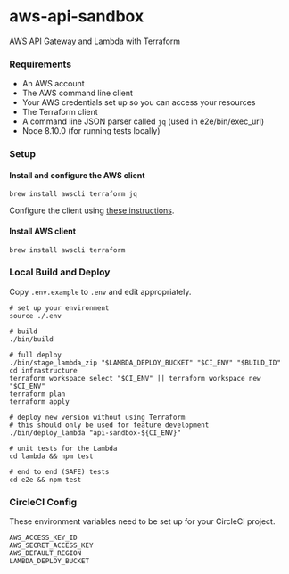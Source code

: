 # aws-api-sandbox

AWS API Gateway and Lambda with Terraform

### Requirements

* An AWS account
* The AWS command line client
* Your AWS credentials set up so you can access your resources
* The Terraform client
* A command line JSON parser called `jq` (used in e2e/bin/exec_url)
* Node 8.10.0 (for running tests locally)

### Setup

#### Install and configure the AWS client

```
brew install awscli terraform jq
```

Configure the client using [these instructions](https://docs.aws.amazon.com/cli/latest/userguide/cli-chap-configure.html).

#### Install AWS client

```
brew install awscli terraform
```

### Local Build and Deploy

Copy `.env.example` to `.env` and edit appropriately.

```
# set up your environment
source ./.env

# build
./bin/build

# full deploy
./bin/stage_lambda_zip "$LAMBDA_DEPLOY_BUCKET" "$CI_ENV" "$BUILD_ID"
cd infrastructure
terraform workspace select "$CI_ENV" || terraform workspace new "$CI_ENV"
terraform plan
terraform apply

# deploy new version without using Terraform
# this should only be used for feature development
./bin/deploy_lambda "api-sandbox-${CI_ENV}"

# unit tests for the Lambda
cd lambda && npm test

# end to end (SAFE) tests
cd e2e && npm test
```

### CircleCI Config

These environment variables need to be set up for your CircleCI project.

```
AWS_ACCESS_KEY_ID
AWS_SECRET_ACCESS_KEY
AWS_DEFAULT_REGION
LAMBDA_DEPLOY_BUCKET
```
